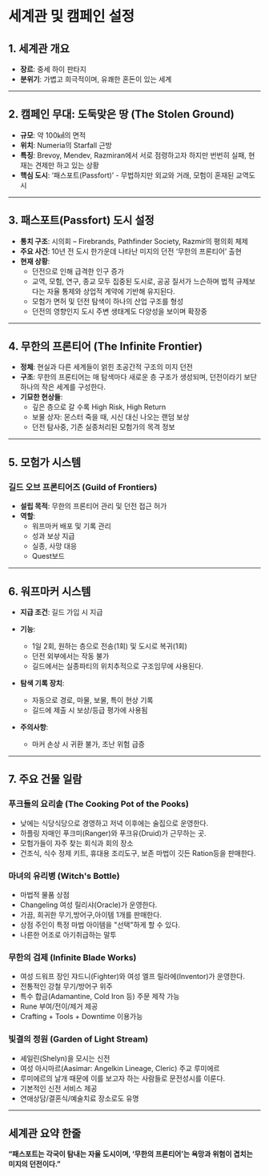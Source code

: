 # 세계관 및 캠페인 설정

## 1. 세계관 개요

- **장르**: 중세 하이 판타지
- **분위기**: 가볍고 희극적이며, 유쾌한 혼돈이 있는 세계

---

## 2. 캠페인 무대: 도둑맞은 땅 (The Stolen Ground)

- **규모**: 약 100㎢의 면적
- **위치**: Numeria의 Starfall 근방
- **특징**: Brevoy, Mendev, Razmiran에서 서로 점령하고자 하지만 번번히 실패, 현재는 견제만 하고 있는 상황  
- **핵심 도시**: ‘패스포트(Passfort)’ - 무법하지만 외교와 거래, 모험이 혼재된 교역도시

---

## 3. 패스포트(Passfort) 도시 설정

- **통치 구조**: 시의회 – Firebrands, Pathfinder Society, Razmir의 평의회 체제
- **주요 사건**: 10년 전 도시 한가운데 나타난 미지의 던전 ‘무한의 프론티어’ 출현
- **현재 상황**:
  - 던전으로 인해 급격한 인구 증가
  - 교역, 모험, 연구, 종교 모두 집중된 도시로, 공공 질서가 느슨하며 법적 규제보다는 자율 통제와 상업적 계약에 기반해 유지된다.
  - 모험가 면허 및 던전 탐색이 하나의 산업 구조를 형성
  - 던전의 영향인지 도시 주변 생태계도 다양성을 보이며 확장중

---

## 4. 무한의 프론티어 (The Infinite Frontier)

- **정체**: 현실과 다른 세계들이 얽힌 초공간적 구조의 미지 던전
- **구조**: 무한의 프론티어는 매 탐색마다 새로운 층 구조가 생성되며, 던전이라기 보단 하나의 작은 세계를 구성한다.
- **기묘한 현상들**:
  - 깊은 층으로 갈 수록 High Risk, High Return
  - 보물 상자: 몬스터 죽을 때, 시신 대신 나오는 랜덤 보상
  - 던전 탐사중, 기존 실종처리된 모험가의 목격 정보

---

## 5. 모험가 시스템

### 길드 오브 프론티어즈 (Guild of Frontiers)

- **설립 목적**: 무한의 프론티어 관리 및 던전 접근 허가
- **역할**:
  - 워프마커 배포 및 기록 관리
  - 성과 보상 지급
  - 실종, 사망 대응
  - Quest보드

---

## 6. 워프마커 시스템

- **지급 조건**: 길드 가입 시 지급
- **기능**:
  - 1일 2회, 원하는 층으로 전송(1회) 및 도시로 복귀(1회)
  - 던전 외부에서는 작동 불가
  - 길드에서는 실종파티의 위치추적으로 구조임무에 사용된다. 

- **탐색 기록 장치**:
  - 자동으로 경로, 마물, 보물, 특이 현상 기록
  - 길드에 제출 시 보상/등급 평가에 사용됨

- **주의사항**:
  - 마커 손상 시 귀환 불가, 조난 위험 급증

---

## 7. 주요 건물 일람

### 푸크들의 요리솥 (The Cooking Pot of the Pooks)

- 낮에는 식당식당으로 경영하고 저녁 이후에는 술집으로 운영한다.
- 하플링 자매인 푸크미(Ranger)와 푸크유(Druid)가 근무하는 곳.
- 모험가들이 자주 찾는 회식과 회의 장소
- 건조식, 식수 정제 키트, 휴대용 조리도구, 보존 마법이 깃든 Ration등을 판매한다.

### 마녀의 유리병 (Witch's Bottle)

- 마법적 물품 상점
- Changeling 여성 릴리샤(Oracle)가 운영한다.
- 가끔, 희귀한 무기,방어구,아이템 1개를 판매한다.
- 상점 주인이 특정 마법 아이템을 "선택"하게 할 수 있다.
- 나른한 어조로 아기취급하는 말투

### 무한의 검제 (Infinite Blade Works)

- 여성 드워프 장인 쟈드니(Fighter)와 여성 엘프 릴라에(Inventor)가 운영한다.
- 전통적인 강철 무기/방어구 위주
- 특수 합금(Adamantine, Cold Iron 등) 주문 제작 가능
- Rune 부여/전이/제거 제공
- Crafting + Tools + Downtime 이용가능

### 빛결의 정원 (Garden of Light Stream)

- 셰일린(Shelyn)을 모시는 신전
- 여성 아시마르(Aasimar: Angelkin Lineage, Cleric) 주교 루미에르
- 루미에르의 날개 때문에 이를 보고자 하는 사람들로 문전성시를 이룬다.
- 기본적인 신전 서비스 제공
- 연애상담/결혼식/예술치료 장소로도 유명
  
---

## 세계관 요약 한줄

**“패스포트는 각국이 탐내는 자율 도시이며, ‘무한의 프론티어’는 욕망과 위험이 겹치는 미지의 던전이다.”**
